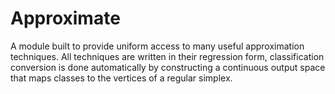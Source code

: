 
# Approximate

A module built to provide uniform access to many useful approximation
techniques. All techniques are written in their regression form,
classification conversion is done automatically by constructing a
continuous output space that maps classes to the vertices of a regular
simplex.

